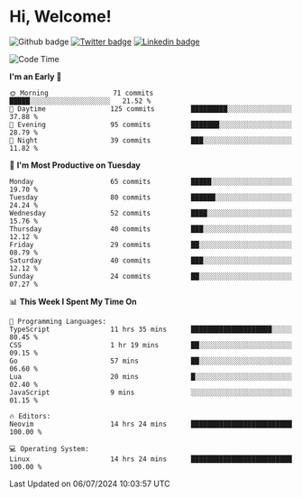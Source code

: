   # Hi, Welcome!
  ![Github badge](https://img.shields.io/github/followers/kraken-afk.svg?style=social&label=Follow&maxAge=2592000)
  [![Twitter badge](https://img.shields.io/badge/-Twitter-00acee?style=flat-square&logo=Twitter&logoColor=white)](https://twitter.com/trshppl)
  [![Linkedin badge](https://img.shields.io/badge/LinkedIn-0077B5?style=flat-square&logo=linkedin&logoColor=white)](https://www.linkedin.com/in/noveanrer)
<!--START_SECTION:waka-->
![Code Time](http://img.shields.io/badge/Code%20Time-249%20hrs%2026%20mins-blue)

**I'm an Early 🐤** 

```text
🌞 Morning                71 commits          █████░░░░░░░░░░░░░░░░░░░░   21.52 % 
🌆 Daytime                125 commits         █████████░░░░░░░░░░░░░░░░   37.88 % 
🌃 Evening                95 commits          ███████░░░░░░░░░░░░░░░░░░   28.79 % 
🌙 Night                  39 commits          ███░░░░░░░░░░░░░░░░░░░░░░   11.82 % 
```
📅 **I'm Most Productive on Tuesday** 

```text
Monday                   65 commits          █████░░░░░░░░░░░░░░░░░░░░   19.70 % 
Tuesday                  80 commits          ██████░░░░░░░░░░░░░░░░░░░   24.24 % 
Wednesday                52 commits          ████░░░░░░░░░░░░░░░░░░░░░   15.76 % 
Thursday                 40 commits          ███░░░░░░░░░░░░░░░░░░░░░░   12.12 % 
Friday                   29 commits          ██░░░░░░░░░░░░░░░░░░░░░░░   08.79 % 
Saturday                 40 commits          ███░░░░░░░░░░░░░░░░░░░░░░   12.12 % 
Sunday                   24 commits          ██░░░░░░░░░░░░░░░░░░░░░░░   07.27 % 
```


📊 **This Week I Spent My Time On** 

```text
💬 Programming Languages: 
TypeScript               11 hrs 35 mins      ████████████████████░░░░░   80.45 % 
CSS                      1 hr 19 mins        ██░░░░░░░░░░░░░░░░░░░░░░░   09.15 % 
Go                       57 mins             ██░░░░░░░░░░░░░░░░░░░░░░░   06.60 % 
Lua                      20 mins             █░░░░░░░░░░░░░░░░░░░░░░░░   02.40 % 
JavaScript               9 mins              ░░░░░░░░░░░░░░░░░░░░░░░░░   01.15 % 

🔥 Editors: 
Neovim                   14 hrs 24 mins      █████████████████████████   100.00 % 

💻 Operating System: 
Linux                    14 hrs 24 mins      █████████████████████████   100.00 % 
```


 Last Updated on 06/07/2024 10:03:57 UTC
<!--END_SECTION:waka-->